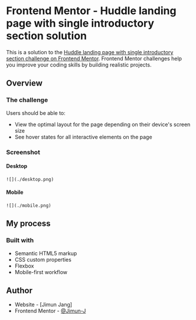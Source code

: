 # Frontend Mentor - Huddle landing page with single introductory section solution

This is a solution to the [Huddle landing page with single introductory section challenge on Frontend Mentor](https://www.frontendmentor.io/challenges/huddle-landing-page-with-a-single-introductory-section-B_2Wvxgi0). Frontend Mentor challenges help you improve your coding skills by building realistic projects. 

## Overview

### The challenge

Users should be able to:
- View the optimal layout for the page depending on their device's screen size
- See hover states for all interactive elements on the page

### Screenshot
#### Desktop
    ![](./desktop.png)
#### Mobile
    ![](./mobile.png)


## My process
### Built with
- Semantic HTML5 markup
- CSS custom properties
- Flexbox
- Mobile-first workflow

## Author
- Website - [Jimun Jang]
- Frontend Mentor - [@Jimun-J](https://www.frontendmentor.io/profile/Jimun-J)